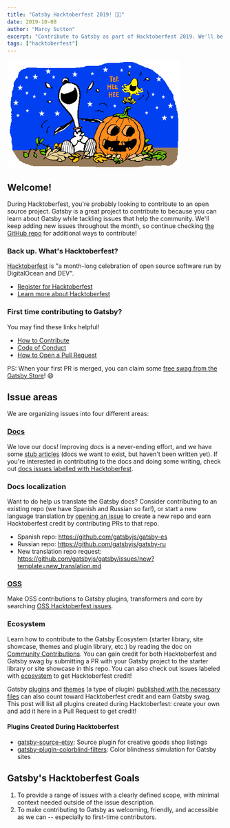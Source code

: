 ```yaml
---
title: "Gatsby Hacktoberfest 2019! 🎃👻"
date: 2019-10-08
author: "Marcy Sutton"
excerpt: "Contribute to Gatsby as part of Hacktoberfest 2019. We'll be adding new issues all throughout the month for all experience levels!"
tags: ["hacktoberfest"]
---
```


![Halloween with Snoopy](./snoopy-hacktoberfest.png)

## Welcome!

During Hacktoberfest, you're probably looking to contribute to an open source project. Gatsby is a great project to contribute to because you can learn about Gatsby while tackling issues that help the community. We'll keep adding new issues throughout the month, so continue checking [the GitHub repo](https://github.com/gatsbyjs/gatsby/issues) for additional ways to contribute!

### Back up. What's Hacktoberfest?

[Hacktoberfest](https://hacktoberfest.digitalocean.com) is "a month-long celebration of open source software run by DigitalOcean and DEV".

- [Register for Hacktoberfest](https://hacktoberfest.digitalocean.com)
- [Learn more about Hacktoberfest](https://hacktoberfest.digitalocean.com/faq)

### First time contributing to Gatsby?

You may find these links helpful!

- [How to Contribute](https://www.gatsbyjs.org/docs/how-to-contribute)
- [Code of Conduct](https://www.gatsbyjs.org/contributing/code-of-conduct)
- [How to Open a Pull Request](https://www.gatsbyjs.org/contributing/how-to-open-a-pull-request)

PS: When your first PR is merged, you can claim some [free swag from the Gatsby Store](https://www.gatsbyjs.org/contributing/contributor-swag)! 😄

## Issue areas

We are organizing issues into four different areas:

### [Docs][docs-filter]

We love our docs! Improving docs is a never-ending effort, and we have some [stub articles](https://www.gatsbyjs.org/contributing/stub-list) (docs we want to exist, but haven't been written yet). If you're interested in contributing to the docs and doing some writing, check out [docs issues labelled with Hacktoberfest][docs-filter].

[docs-filter]: https://github.com/gatsbyjs/gatsby/issues?utf8=%E2%9C%93&q=is%3Aissue+is%3Aopen+label%3A%22Hacktoberfest%22+label%3A%22type%3A+documentation%22

### Docs localization

Want to do help us translate the Gatsby docs? Consider contributing to an existing repo (we have Spanish and Russian so far!), or start a new language translation by [opening an issue](https://www.gatsbyjs.org/contributing/how-to-file-an-issue) to create a new repo and earn Hacktoberfest credit by contributing PRs to that repo.

- Spanish repo: https://github.com/gatsbyjs/gatsby-es
- Russian repo: https://github.com/gatsbyjs/gatsby-ru
- New translation repo request: https://github.com/gatsbyjs/gatsby/issues/new?template=new_translation.md

### [OSS][oss]

Make OSS contributions to Gatsby plugins, transformers and core by searching [OSS Hacktoberfest issues][oss].

[oss]: https://github.com/gatsbyjs/gatsby/issues?utf8=%E2%9C%93&q=is%3Aissue+is%3Aopen+label%3A%22Hacktoberfest%22+-label%3A%22type%3A+documentation%22+

### Ecosystem

Learn how to contribute to the Gatsby Ecosystem (starter library, site showcase, themes and plugin library, etc.) by reading the doc on [Community Contributions](https://www.gatsbyjs.org/contributing/community-contributions). You can gain credit for both Hacktoberfest and Gatsby swag by submitting a PR with your Gatsby project to the starter library or site showcase in this repo. You can also check out issues labeled with [ecosystem](https://github.com/gatsbyjs/gatsby/issues?utf8=%E2%9C%93&q=is%3Aissue+is%3Aopen+label%3AHacktoberfest+label%3A%F0%9F%8E%AFEcosystem+) to get Hacktoberfest credit!

Gatsby [plugins](https://www.gatsbyjs.org/docs/creating-plugins) and [themes](https://www.gatsbyjs.org/docs/themes/building-themes) (a type of plugin) [published with the necessary files](https://www.gatsbyjs.org/contributing/submit-to-plugin-library) can also count toward Hacktoberfest credit and earn Gatsby swag. This post will list all plugins created during Hacktoberfest: create your own and add it here in a Pull Request to get credit!

#### Plugins Created During Hacktoberfest

- [gatsby-source-etsy](https://www.npmjs.com/package/gatsby-source-etsy): Source plugin for creative goods shop listings
- [gatsby-plugin-colorblind-filters](https://www.npmjs.com/package/gatsby-plugin-colorblind-filters): Color blindness simulation for Gatsby sites

## Gatsby's Hacktoberfest Goals

1. To provide a range of issues with a clearly defined scope, with minimal context needed outside of the issue description.
2. To make contributing to Gatsby as welcoming, friendly, and accessible as we can -- especially to first-time contributors.
